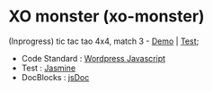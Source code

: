 # XO monster (xo-monster)
(Inprogress) tic tac tao 4x4, match 3 - [Demo](http://demo.jojoee.com/xo-monster) | [Test](http://demo.jojoee.com/xo-monster/test/SpecRunner.html);

- Code Standard : [Wordpress Javascript](https://make.wordpress.org/core/handbook/coding-standards/javascript/)
- Test : [Jasmine](http://jasmine.github.io/)
- DocBlocks : [jsDoc](http://usejsdoc.org/)
